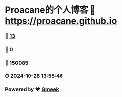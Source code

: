 # Proacane的个人博客 :link: https://proacane.github.io 
### :page_facing_up: [13](https://proacane.github.io/tag.html) 
### :speech_balloon: 0 
### :hibiscus: 150085 
### :alarm_clock: 2024-10-28 13:55:46 
### Powered by :heart: [Gmeek](https://github.com/Meekdai/Gmeek)
